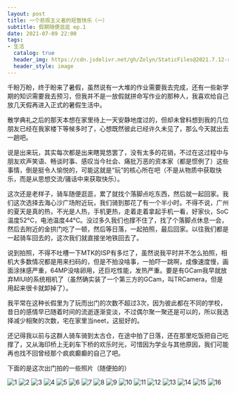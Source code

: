 ```yaml
---
layout: post
title: 一个悲观主义者的短暂快乐（一）
subtitle: 假期随便逛逛 ep.1
date: 2021-07-09 22:00
tags:
- 生活
  catalog: true
  header_img: https://cdn.jsdelivr.net/gh/Zolyn/StaticFiles@2021.7.12-release.1/Arcadia/images/IMG_20210709_193326.jpg
  header_style: image
---
```

千盼万盼，终于盼来了暑假，虽然说有一大堆的作业需要我去完成，还有一些新学期的知识需要我去预习，但我并不是一放假就拼命写作业的那种人，我喜欢给自己放几天假再进入正式的暑假生活中。

散学典礼之后的那天本想在家里待上一天安静地度过的，但却未曾料想到我的几位朋友已经在我家楼下等候多时了，心想既然彼此已经许久未见了，那么今天就出去一趟吧。

说是出来玩，其实每次都是出来瞎晃悠罢了，没有太多的花销，不过在这过程中与朋友欢声笑语、畅谈时事、感叹当今社会、痛批万恶的资本家（都是惯例了）这些事情，倒是挺令人愉悦的，可能这就是“玩”的核心所在吧（不是从物质中获取快乐，而是从思想交流/骚话中来获取快乐）。

这次还是老样子，骑车随便逛逛，累了就找个落脚点吃东西，然后就一起回家。我们这次选择去海心沙广场附近玩，我们骑到那花了有一个半小时。不得不说，广州的夏天是真的热，不光是人热，手机更热，走着走着拿起手机一看，好家伙，SoC 温度52°C，电池温度44°C。没过多久我们也撑不住了，找了个落脚点休息一会，然后去附近的金拱门吃了一顿，然后等日落，一起拍照，最后回家。以往我们都是一起骑车回去的，这次我们就直接坐地铁回去了。

说到拍照，不得不吐槽一下MTK的ISP有多烂了，虽然说我平时并不怎么拍照，相机大多数情况都是用来扫码的，但是不拍没啥事，一拍吓一跳啊，成像速度慢，画面涂抹感严重，64MP没啥卵用，还巨吃性能，发热严重。要是有GCam我早就放弃MIUI的系统相机了（虽然确实装了一个第三方的GCam，叫TRCamera，但是用起来很卡就卸掉了）。

我平常在这种长假里为了玩而出门的次数不超过3次，因为彼此都在不同的学校，昔日的感情早已随着时间的流逝逐渐变淡，不过偶尔聚一聚还是可以的，所以我选择减少相聚的次数，宅在家里当neet，这挺好的。

还记得我以前与这群人骑车骑到太古仓，在途中拍了日落，还在那里吃饭把自己吃撑了，又从海印桥上无刹车下桥的欢乐时光，可惜因为学业与其他原因，我们可能再也找不回曾经那个疯疯癫癫的自己了吧。

下面的是这次出门拍的一些照片（随便拍的）

![1](https://cdn.jsdelivr.net/gh/Zolyn/StaticFiles@2021.7.12-release.1/Arcadia/images/IMG_20210709_190937.jpg)
![2](https://cdn.jsdelivr.net/gh/Zolyn/StaticFiles@2021.7.12-release.1/Arcadia/images/IMG_20210709_191822.jpg)
![3](https://cdn.jsdelivr.net/gh/Zolyn/StaticFiles@2021.7.12-release.1/Arcadia/images/IMG_20210709_192205.jpg)
![4](https://cdn.jsdelivr.net/gh/Zolyn/StaticFiles@2021.7.12-release.1/Arcadia/images/IMG_20210709_192453.jpg)
![5](https://cdn.jsdelivr.net/gh/Zolyn/StaticFiles@2021.7.12-release.1/Arcadia/images/IMG_20210709_192543.jpg)
![6](https://cdn.jsdelivr.net/gh/Zolyn/StaticFiles@2021.7.12-release.1/Arcadia/images/IMG_20210709_192723.jpg)
![7](https://cdn.jsdelivr.net/gh/Zolyn/StaticFiles@2021.7.12-release.1/Arcadia/images/IMG_20210709_192746.jpg)
![8](https://cdn.jsdelivr.net/gh/Zolyn/StaticFiles@2021.7.12-release.1/Arcadia/images/IMG_20210709_192838.jpg)
![9](https://cdn.jsdelivr.net/gh/Zolyn/StaticFiles@2021.7.12-release.1/Arcadia/images/IMG_20210709_192941.jpg)
![10](https://cdn.jsdelivr.net/gh/Zolyn/StaticFiles@2021.7.12-release.1/Arcadia/images/IMG_20210709_193207.jpg)
![11](https://cdn.jsdelivr.net/gh/Zolyn/StaticFiles@2021.7.12-release.1/Arcadia/images/IMG_20210709_193212.jpg)
![12](https://cdn.jsdelivr.net/gh/Zolyn/StaticFiles@2021.7.12-release.1/Arcadia/images/IMG_20210709_193304.jpg)
![13](https://cdn.jsdelivr.net/gh/Zolyn/StaticFiles@2021.7.12-release.1/Arcadia/images/IMG_20210709_193309.jpg)
![14](https://cdn.jsdelivr.net/gh/Zolyn/StaticFiles@2021.7.12-release.1/Arcadia/images/IMG_20210709_193326.jpg)
![15](https://cdn.jsdelivr.net/gh/Zolyn/StaticFiles@2021.7.12-release.1/Arcadia/images/IMG_20210709_193853.jpg)
![16](https://cdn.jsdelivr.net/gh/Zolyn/StaticFiles@2021.7.12-release.1/Arcadia/images/IMG_20210709_194029.jpg)